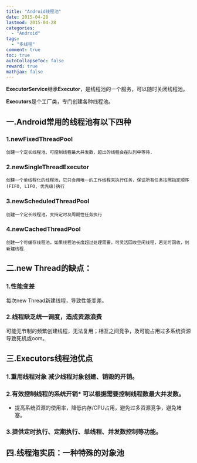 ```yaml
---
title: "Android线程池"
date: 2015-04-28
lastmod: 2015-04-28
categories:
  - "Android"
tags:
  - "多线程"
comment: true
toc: true
autoCollapseToc: false
reward: true
mathjax: false
---
```


**ExecutorService**继承**Executor**，是线程池的一个服务，可以随时关闭线程池。

**Executors**是个工厂类，专门创建各种线程池。


## 一.Android常用的线程池有以下四种
### 1.newFixedThreadPool
	创建一个定长线程池，可控制线程最大并发数，超出的线程会在队列中等待.

### 2.newSingleThreadExecutor
	创建一个单线程化的线程池，它只会用唯一的工作线程来执行任务，保证所有任务按照指定顺序(FIFO, LIFO, 优先级)执行
	
### 3.newScheduledThreadPool
	创建一个定长线程池，支持定时及周期性任务执行
	
### 4.newCachedThreadPool
	创建一个可缓存线程池，如果线程池长度超过处理需要，可灵活回收空闲线程，若无可回收，则新建线程.
	
	
## 二.new Thread的缺点：
### 1.性能变差	

每次new Thread新建线程，导致性能变差。
### 2.线程缺乏统一调度，造成资源浪费
	
可能无节制的频繁创建线程，无法复用；相互之间竞争，及可能占用过多系统资源导致死机或oom。

## 三.Executors线程池优点
### 1.重用线程对象	减少线程对象创建、销毁的开销。
### 2.有效控制线程的系统开销* 可以根据需要控制线程数最大并发数。
* 提高系统资源的使用率，降低内存/CPU占用，避免过多资源竞争，避免堵塞。

### 3.提供定时执行、定期执行、单线程、并发数控制等功能。
## 四.线程沲实质：一种特殊的对象池

	
	
	
